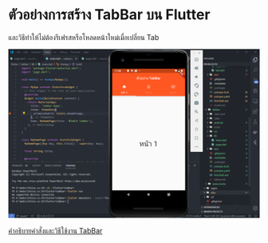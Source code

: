 # ตัวอย่างการสร้าง TabBar บน Flutter
และวิธีทำให้ไม่ต้องรีเฟรสหรือโหลดหน้าใหม่เมื่อเปลี่ยน Tab

<img src="assets/tabbar.png">

[คำอธิบายคำสั่งและวิธีใช้งาน TabBar](https://ifelse.co.th/code/mobile-app/fluter-tabbar)
